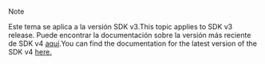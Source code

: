 > [!NOTE]  
> <span data-ttu-id="4e17d-101">Este tema se aplica a la versión SDK v3.</span><span class="sxs-lookup"><span data-stu-id="4e17d-101">This topic applies to SDK v3 release.</span></span> <span data-ttu-id="4e17d-102">Puede encontrar la documentación sobre la versión más reciente de SDK v4 [aquí](https://docs.microsoft.com/en-us/azure/bot-service/?view=azure-bot-service-4.0).</span><span class="sxs-lookup"><span data-stu-id="4e17d-102">You can find the documentation for the latest version of the SDK v4 [here.](https://docs.microsoft.com/en-us/azure/bot-service/?view=azure-bot-service-4.0)</span></span> 
